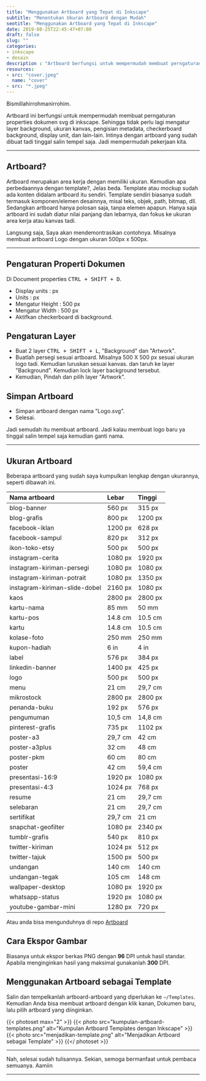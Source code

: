 ```yaml
---
title: "Menggunakan Artboard yang Tepat di Inkscape"
subtitle: "Menentukan Ukuran Artboard dengan Mudah"
seotitle: "Menggunakan Artboard yang Tepat di Inkscape"
date: 2019-08-25T22:45:47+07:00
draft: false
slug: ""
categories:
- inkscape
- desain
description : "Artboard berfungsi untuk mempermudah membuat perngaturan properti dokumen svg di Inkscape. Sehingga tidak perlu lagi mengatur lapisan latar belakang, ukuran kanvas, pengisian metadata, latar belakang transparansi, penampil unit, dan lain-lain."
resources:
- src: "cover.jpeg"
  name: "cover"
- src: "*.jpeg"
---
```


Bismillahirrohmanirrohim.

Artboard ini berfungsi untuk mempermudah membuat perngaturan properties dokumen svg di inkscape. Sehingga tidak perlu lagi mengatur layer background, ukuran kanvas, pengisian metadata, checkerboard background, display unit, dan lain-lain. Intinya dengan artboard yang sudah dibuat tadi tinggal salin tempel saja. Jadi mempermudah pekerjaan kita.

***

## Artboard?

Artboard merupakan area kerja dengan memiliki ukuran. Kemudian apa perbedaannya dengan template?, Jelas beda. Template atau mockup sudah ada konten didalam artboard itu sendiri. Template sendiri biasanya sudah termasuk komponen/elemen desainnya, misal teks, objek, path, bitmap, dll. Sedangkan artboard hanya polosan saja, tanpa elemen apapun. Hanya saja artboard ini sudah diatur nilai panjang dan lebarnya, dan fokus ke ukuran area kerja atau kanvas tadi.

Langsung saja, Saya akan mendemontrasikan contohnya. Misalnya membuat artboard Logo dengan ukuran 500px x 500px.

***

## Pengaturan Properti Dokumen

Di Document properties <kbd><kbd>CTRL</kbd> + <kbd>SHIFT</kbd> + <kbd>D</kbd></kbd>.

* Display units : px
* Units : px
* Mengatur Height : 500 px
* Mengatur Width  : 500 px
* Aktifkan checkerboard di background.

## Pengaturan Layer

* Buat 2 layer <kbd><kbd>CTRL</kbd> + <kbd>SHIFT</kbd> + <kbd>L</kbd></kbd>, "Background" dan "Artwork".
* Buatlah persegi sesuai artboard. Misalnya 500 X 500 px sesuai ukuran logo tadi. Kemudian luruskan sesuai kanvas. dan taruh ke layer "Background". Kemudian lock layer background tersebut.
* Kemudian, Pindah dan pilih layer "Artwork".

## Simpan Artboard

* Simpan artboard dengan nama "Logo.svg".
* Selesai.

Jadi semudah itu membuat artboard. Jadi kalau membuat logo baru ya tinggal salin tempel saja kemudian ganti nama.

***

## Ukuran Artboard

Beberapa artboard yang sudah saya kumpulkan lengkap dengan ukurannya, seperti dibawah ini.

| Nama artboard  | Lebar | Tinggi |
| :------------- | :---- | :------ |
| blog-banner | 560 px | 315 px |
| blog-grafis | 800 px | 1200 px |
| facebook-iklan | 1200 px | 628 px |
| facebook-sampul | 820 px | 312 px |
| ikon-toko-etsy | 500 px | 500 px |
| instagram-cerita | 1080 px | 1920 px |
| instagram-kiriman-persegi | 1080 px | 1080 px |
| instagram-kiriman-potrait | 1080 px | 1350 px |
| instagram-kiriman-slide-dobel | 2160 px | 1080 px |
| kaos | 2800 px | 2800 px |
| kartu-nama | 85 mm | 50 mm |
| kartu-pos | 14.8 cm | 10.5 cm |
| kartu | 14.8 cm | 10.5 cm |
| kolase-foto | 250 mm | 250 mm |
| kupon-hadiah | 6 in | 4 in |
| label | 576 px | 384 px |
| linkedin-banner | 1400 px | 425 px |
| logo | 500 px | 500 px |
| menu | 21 cm | 29,7 cm |
| mikrostock | 2800 px | 2800 px |
| penanda-buku | 192 px | 576 px |
| pengumuman | 10,5 cm | 14,8 cm |
| pinterest-grafis | 735 px | 1102 px |
| poster-a3 | 29,7 cm | 42 cm |
| poster-a3plus | 32 cm | 48 cm |
| poster-pkm | 60 cm | 80 cm |
| poster | 42 cm | 59,4 cm |
| presentasi-16:9 | 1920 px | 1080 px |
| presentasi-4:3 | 1024 px | 768 px |
| resume | 21 cm | 29,7 cm |
| selebaran | 21 cm | 29,7 cm |
| sertifikat | 29,7 cm | 21 cm |
| snapchat-geofilter | 1080 px | 2340 px |
| tumblr-grafis | 540 px | 810 px |
| twitter-kiriman | 1024 px | 512 px |
| twitter-tajuk | 1500 px | 500 px |
| undangan | 140 cm | 140 cm |
| undangan-tegak | 105 cm | 148 cm |
| wallpaper-desktop | 1080 px | 1920 px |
| whatsapp-status | 1920 px | 1080 px |
| youtube-gambar-mini | 1280 px | 720 px |

Atau anda bisa mengunduhnya di repo [Artboard](https://gitlab.com/hervyqa/artboard.git)

## Cara Ekspor Gambar

Biasanya untuk ekspor berkas PNG dengan **96** DPI untuk hasil standar. Apabila menginginkan hasil yang maksimal gunakanlah **300** DPI.


## Menggunakan Artboard sebagai Template

Salin dan tempelkanlah artboard-artboard yang diperlukan ke `~/Templates`. Kemudian Anda bisa membuat artboard dengan klik kanan, Dokumen baru, lalu pilih artboard yang diinginkan.

{{< photoset max="2" >}}
  {{< photo src="kumpulan-artboard-templates.png" alt="Kumpulan Artboard Templates dengan Inkscape" >}}
  {{< photo src="menjadikan-template.png" alt="Menjadikan Artboard sebagai Template" >}}
{{</ photoset >}}

***

Nah, selesai sudah tulisannya. Sekian, semoga bermanfaat untuk pembaca semuanya. Aamiin

***
